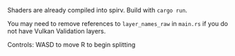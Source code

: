 Shaders are already compiled into spirv.
Build with `cargo run`.

You may need to remove references to `layer_names_raw` in `main.rs` if you do not have Vulkan Validation layers.




Controls:
WASD to move
R to begin splitting

